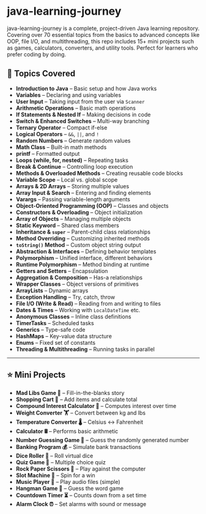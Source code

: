 # java-learning-journey
java-learning-journey is a complete, project-driven Java learning repository. Covering over 70 essential topics from the basics to advanced concepts like OOP, file I/O, and multithreading, this repo includes 15+ mini projects such as games, calculators, converters, and utility tools. Perfect for learners who prefer coding by doing.

## 🧠 Topics Covered

- **Introduction to Java** – Basic setup and how Java works  
- **Variables** – Declaring and using variables  
- **User Input** – Taking input from the user via `Scanner`   
- **Arithmetic Operations** – Basic math operations    
- **If Statements & Nested If** – Making decisions in code  
- **Switch & Enhanced Switches** – Multi-way branching  
- **Ternary Operator** – Compact if-else  
- **Logical Operators** – `&&`, `||`, and `!`  
- **Random Numbers** – Generate random values   
- **Math Class** – Built-in math methods   
- **printf** – Formatted output  
- **Loops (while, for, nested)** – Repeating tasks   
- **Break & Continue** – Controlling loop execution   
- **Methods & Overloaded Methods** – Creating reusable code blocks  
- **Variable Scope** – Local vs. global scope  
- **Arrays & 2D Arrays** – Storing multiple values  
- **Array Input & Search** – Entering and finding elements  
- **Varargs** – Passing variable-length arguments  
- **Object-Oriented Programming (OOP)** – Classes and objects  
- **Constructors & Overloading** – Object initialization  
- **Array of Objects** – Managing multiple objects  
- **Static Keyword** – Shared class members  
- **Inheritance & `super`** – Parent-child class relationships  
- **Method Overriding** – Customizing inherited methods  
- **`toString()` Method** – Custom object string output  
- **Abstraction & Interfaces** – Defining behavior templates  
- **Polymorphism** – Unified interface, different behaviors  
- **Runtime Polymorphism** – Method binding at runtime  
- **Getters and Setters** – Encapsulation  
- **Aggregation & Composition** – Has-a relationships  
- **Wrapper Classes** – Object versions of primitives  
- **ArrayLists** – Dynamic arrays  
- **Exception Handling** – Try, catch, throw  
- **File I/O (Write & Read)** – Reading from and writing to files  
- **Dates & Times** – Working with `LocalDateTime` etc.  
- **Anonymous Classes** – Inline class definitions  
- **TimerTasks** – Scheduled tasks  
- **Generics** – Type-safe code  
- **HashMaps** – Key-value data structure  
- **Enums** – Fixed set of constants  
- **Threading & Multithreading** – Running tasks in parallel  

---

## ⭐ Mini Projects

- **Mad Libs Game 📕** – Fill-in-the-blanks story  
- **Shopping Cart 🛒** – Add items and calculate total  
- **Compound Interest Calculator 💸** – Computes interest over time  
- **Weight Converter 🏋️** – Convert between kg and lbs  
- **Temperature Converter 🌡️** – Celsius ↔ Fahrenheit  
- **Calculator 🖩** – Performs basic arithmetic  
- **Number Guessing Game 🔢** – Guess the randomly generated number  
- **Banking Program 💰** – Simulate bank transactions  
- **Dice Roller 🎲** – Roll virtual dice  
- **Quiz Game 💯** – Multiple choice quiz  
- **Rock Paper Scissors 🗿** – Play against the computer  
- **Slot Machine 🎰** – Spin for a win  
- **Music Player 🎼** – Play audio files (simple)  
- **Hangman Game 🕺** – Guess the word game  
- **Countdown Timer ⏳** – Counts down from a set time  
- **Alarm Clock ⏰** – Set alarms with sound or message  
